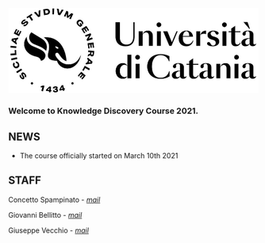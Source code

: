 [![logo](/imgs/logo.jpg)](http://www.dei.unict.it/corsi/lm-91)

### Welcome to Knowledge Discovery Course 2021.


## NEWS

- The course officially started on March 10th 2021

## STAFF

Concetto Spampinato - *[mail](mailto:concetto.spampinato@unict.it)*

Giovanni Bellitto - *[mail](mailto:giovanni.bellitto@phd.unict.it)*

Giuseppe Vecchio - *[mail](mailto:giuseppe.vecchio@phd.unict.it)*


[404]: /knowledge-discovery/fallback
